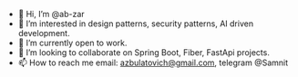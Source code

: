- 👋 Hi, I’m @ab-zar
- 👀 I’m interested in design patterns, security patterns, AI driven development.
- 🌱 I’m currently open to work.
- 💞️ I’m looking to collaborate on Spring Boot, Fiber, FastApi projects.
- 📫 How to reach me email: azbulatovich@gmail.com, telegram @Samnit

<!---
ab-zar/ab-zar is a ✨ special ✨ repository because its `README.md` (this file) appears on your GitHub profile.
You can click the Preview link to take a look at your changes.
--->
